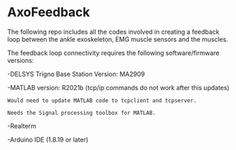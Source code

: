 # AxoFeedback
The following repo includes all the codes involved in creating a feedback loop between the ankle exoskeleton, EMG muscle sensors and the muscles.

The feedback loop connectivity requires the following software/firmware versions:

-DELSYS Trigno Base Station Version: MA2909

-MATLAB version: R2021b (tcp/ip commands do not work after this updates)

    Would need to update MATLAB code to tcpclient and tcpserver.
    
    Needs the Signal processing toolbox for MATLAB.
    
-Realterm

-Arduino IDE (1.8.19 or later)
